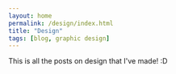 ```yaml
---
layout: home
permalink: /design/index.html
title: "Design"
tags: [blog, graphic design]
---
```


This is all the posts on design that I've made! :D
